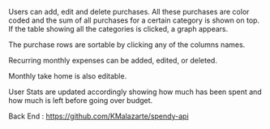 Users can add, edit and delete purchases. All these purchases are color coded and the sum of all purchases for a certain category is shown on top. If the table showing all the categories is clicked, a graph appears. 

The purchase rows are sortable by clicking any of the columns names. 

Recurring monthly expenses can be added, edited, or deleted. 

Monthly take home is also editable.

User Stats are updated accordingly showing how much has been spent and how much is left before going over budget.

Back End : https://github.com/KMalazarte/spendy-api
